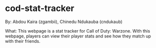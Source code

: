 # cod-stat-tracker

By: Abdou Kaira (zgambii), Chinedu Ndukauba (cndukaub)

What: This webpage is a stat tracker for Call of Duty: Warzone. With this webpage, players can
        view their player stats and see how they match up with their friends.
